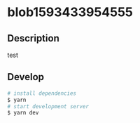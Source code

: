 # blob1593433954555

## Description

test

## Develop

```bash
# install dependencies
$ yarn
# start development server
$ yarn dev
```
